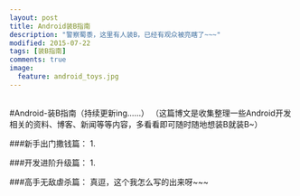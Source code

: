 ```yaml
---
layout: post
title: Android装B指南
description: "警察蜀黍，这里有人装B，已经有观众被亮瞎了~~~"
modified: 2015-07-22
tags: [装B指南]
comments: true
image:
  feature: android_toys.jpg
---
```


&nbsp;&nbsp;&nbsp;&nbsp;&nbsp;&nbsp;&nbsp;  
#Android-装B指南（持续更新ing……）
（这篇博文是收集整理一些Android开发相关的资料、博客、新闻等等内容，多看看即可随时随地想装B就装B~）

###新手出门撒钱篇：
	1.

###开发进阶升级篇：
	1.

###高手无敌虐杀篇：
	真逗，这个我怎么写的出来呀~~~ 
